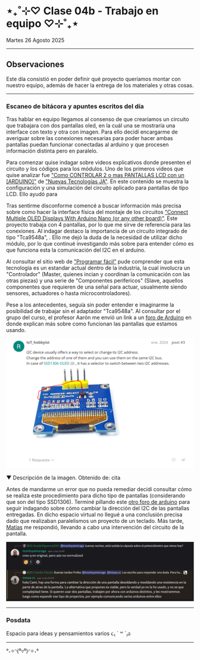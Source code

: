 # ⋆₊˚⊹♡ Clase 04b - Trabajo en equipo ♡⊹˚₊⋆

Martes 26 Agosto 2025

***

## Observaciones

Este día consistió en poder definir qué proyecto queríamos montar con nuestro equipo, además de hacer la entrega de los materiales y otras cosas.

***

### Escaneo de bitácora y apuntes escritos del día

Tras hablar en equipo llegamos al consenso de que crearíamos un circuito que trabajara con dos pantallas oled, en la cuál una se mostraría una interface con texto y otra con imagen. Para ello decidí encargarme de averiguar sobre las conexiones necesarias para poder hacer ambas pantallas puedan funcionar conectadas al arduino y que procesen información distinta pero en paralelo.

Para comenzar quise indagar sobre videos explicativos donde presenten el circuito y los códigos para los módulos. Uno de los primeros videos que quise analizar fue ["Como CONTROLAR 2 o mas PANTALLAS LCD con un [ARDUINO]"](https://www.youtube.com/watch?v=Ej1_q4ogns0&ab_channel=NuevasTecnolog%C3%ADasJA) de ["Nuevas Tecnologías JA"](https://www.youtube.com/@nuevastecnologiasja). En este contenido se muestra la configuración y una simulación del circuito aplicado para pantallas de tipo LCD. Ello ayudó para

Tras sentirme disconforme comencé a buscar información más precisa sobre como hacer la interface física del montaje de los circuitos ["Connect Multiple OLED Displays With Arduino Nano (or any other board)"](https://www.youtube.com/watch?v=MO6hbQcX8fE&t=12s&ab_channel=TechWithRita). Este proyecto trabaja con 4 pantallas, por lo que me sirve de referencia para las conexiones. Al indagar destaco la importancia de un circuito integrado de tipo "Tca9548a", . Ello me dejó la duda de la necesidad de utilizar dicho módulo, por lo que continué investigando más sobre para entender cómo es que funciona esta la comunicación del I2C en el arduino.

Al consultar el sitio web de ["Programar fácil"](https://programarfacil.com/blog/arduino-blog/comunicacion-i2c-con-arduino/) pude comprender que esta tecnología es un estandar actual dentro de la industria, la cual involucra un "Controlador" (Master, quienes incian y coordinan la comunicación con las otras piezas) y una serie de "Componentes perifericos" (Slave, aquellos componentes que requieren de una señal para actuar, usualmente siendo sensores, actuadores o hasta microcontroladores).

Pese a los antecedentes, seguía sin poder entender e imaginarme la posibilidad de trabajar sin el adaptador "Tca9548a". Al consultar por el grupo del curso, el profesor Aarón me envió un link a un [foro de Arduino](https://forum.arduino.cc/t/arduino-uno-with-multiple-oled-displays/1207184/1) en donde explican más sobre como funcionan las pantallas que estamos usando.


![imagen](./imagenes/a1.png)

▼ Descripción de la imagen. Obtenido de: cita 

Antes de mandarme un error que no pueda remediar decidí consultar cómo se realiza este procedimiento para dicho tipo de pantallas (considerando que son del tipo SSD1306). Terminé pillando este [otro foro de arduino](https://forum.arduino.cc/t/change-i2c-address-oled/991780/2) para seguir indagando sobre cómo cambiar la dirección del I2C de las pantallas entregadas. En dicho espacio virtual no llegué a una conclusión precisa dado que realizaban paralelismos un proyecto de un teclado. Más tarde, [Matías](https://github.com/misaaaaaa) me respondió, llevando a cabo una intervención del circuito de la pantalla.

![imagen](./imagenes/a2.png)

***

### Posdata

Espacio para ideas y pensamientos varios ૮₍ ´ ꒳ `₎ა

***

°˖✧◝(⁰▿⁰)◜✧˖°
